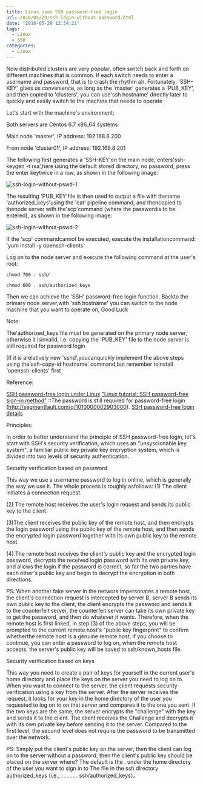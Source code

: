 ```yaml
---
title: Linux uses SSH password-free login
url: 2016/05/29/ssh-login-without-password.html
date: "2016-05-29 12:34:21"
tags:
  - Linux
  - SSH
categories:
  - Linux
---
```



Now distributed clusters are very popular, often switch back and forth on different machines that is common. If each switch needs to enter a username and password, that is to crash the rhythm ah. Fortunately, 'SSH-KEY' gives us convenience, as long as the 'master' generates a 'PUB_KEY', and then copied to 'clusters', you can use'ssh  hostname' directly later to quickly and easily switch to the machine that needs to operate

<!--more-->

Let's start with the machine's environment:

Both servers are Centos 6.7 x86_64 systems

Main node 'master', IP address: 192.168.8.200

From node 'cluster01', IP address: 192.168.8.201

The following first generates a 'SSH-KEY'on the main node, enters'ssh-keygen -t  rsa',here using the default stored directory, no password, press the enter keytwice in a row, as shown in the following image:

![ssh-login-without-pswd-1](//imgs.lisenhui.cn/blog/2016/05-29-ssh-login-without-pswd-01.png)

The resulting 'PUB_KEY'file is then used to output a file with thename 'authorized_keys'using the 'cat' pipeline command, and thencopied to thenode server with the'scp'command (where the passwordis to be entered), as shown in the following image:

![ssh-login-without-pswd-2](//imgs.lisenhui.cn/blog/2016/05-29-ssh-login-without-pswd-02.png)

If the 'scp' commandcannot be executed, execute the installationcommand: 'yum install -y  openssh-clients'

Log on to the node server and execute the following command at the user's root:

```
chmod 700 . ssh/

chmod 600 . ssh/authorized_keys
```

Then we can achieve the 'SSH' password-free login function. Backto the primary node server,with 'ssh  hostname' you can switch to the node machine that you want to operate on, Good Luck


Note:

The'authorized_keys'file must be generated on the primary node server, otherwise it isinvalid, i.e. copying the 'PUB_KEY' file to the node server is still required for password login

[If it is arelatively new 'sshd',youcanquickly implement the above steps using the'ssh-copy-id hostname' command,but remember toinstall 'openssh-clients' first


Reference:

[SSH password-free login under Linux](http://blog.csdn.net/a15039096218/article/details/7830553)
["Linux tutorial: SSH password-free sign-in method"](http://be-evil.org/linux-ssh-login-without-using-password.html)
::The password is still required for password-free login (http://segmentfault.com/q/1010000002903000).
[SSH password-free login details]( http://www.linuxidc.com/Linux/2015-03/114709.htm)

Principles:

In order to better understand the principle of SSH password-free login, let's start  with SSH's security verification, which uses an   "unsyscionable   key system", a familiar public key private key encryption system, which is divided into two levels of security authentication.

>
Security verification based on password
>
This way we use a username password to log in online, which is generally the way we use it. The whole process is roughly asfollows:
(1) The client initiates a connection request.
>
(2) The remote host receives the user's login request and sends its public key to the client.
>
(3)The client receives the public key of the  remote host, and  then encrypts the login password using the public key of the remote host, and then sends the encrypted login password together with its own public key to the remote host.
>
(4) The remote host receives the client's    public key and the encrypted login password, decrypts the received login password with its own private key, and allows the login if the password is correct, so far the two parties have each other's public key and begin to decrypt the encryption in both directions.
>
PS: When another fake server in the network impersonates a remote host, the    client's connection request is intercepted by server B, server B sends its own public key to the client, the client encrypts the password and sends it to the counterfeit server, the counterfeit server can take its own private key to get the password, and then do whatever it wants. Therefore, when the remote host is first linked, in step (3) of the above steps,   you will be prompted to the current      remote host's "public key fingerprint" to confirm whetherthe remote host is a genuine remote host, if you choose to continue, you can enter a password to log on, when the remote host accepts, the server's public key will be saved to ssh/known_hosts file.
>
Security verification based on keys
>
This way you need to create a pair of keys for yourself in the current user's home directory and place the keys on the server you need to log on to. When you want to connect to the server, the client requests security verification using a key from the server. After the server receives the request, it looks for your key in the home directory of the user you requested to log on to on that server and compares it to the one you sent. If the two keys are the same, the server encrypts the "challenge" with the key and sends it to the client. The client receives the Challenge and decrypts it with its own private key before sending it to the server. Compared to the first level, the second level does not require the password to be transmitted over the network.
>
PS: Simply put the  client's public key on the server, then the client can log  on to the server without a password, then the client's public key should be placed on the server where? The default is the . under the home directory of the user you want to sign in to The file in the ssh  directory  authorized_keys  (i.e., : . . . . . ssh/authorized_keys）。
